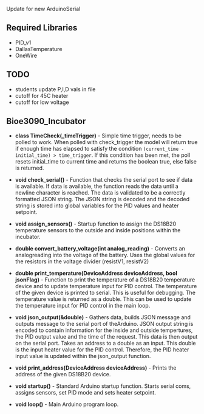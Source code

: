 

Update for new ArduinoSerial






Required Libraries
-------------------
* PID_v1
* DallasTemperature
* OneWire

TODO
-----
* students update P,I,D vals in file
* cutoff for 45C heater
* cutoff for low voltage 

Bioe3090_Incubator
------------------

* **class TimeCheck(\_timeTrigger)** - Simple time trigger, needs to be polled to work. When polled with check\_trigger the model will return true if enough time has elapsed to satisfy the condition `(current_time - initial_time) > time_trigger`. If this condition has been met, the poll resets initial_time to current time and returns the boolean true, else false is returned.

* **void check_serial()** - Function that checks the serial port to see if data is available. If data is available, the function reads the data until a newline character is reached. The data is validated to be a correctly formatted JSON string. The JSON string is decoded and the decoded string is stored into global variables for the PID values and heater setpoint.

* **void assign_sensors()** - Startup function to assign the DS18B20 temperature sensors to the outside and inside positions within the incubator.

* **double convert_battery\_voltage(int analog\_reading)** - Converts an analogreading into the voltage of the battery. Uses the global values for the resistors in the voltage divider (resistV1, resistV2)

* **double print_temperature(DeviceAddress deviceAddress, bool jsonFlag)** - Function to print the temperature of a DS18B20 temperature device and to update temperature input for PID control. The temperature of the given device is printed to serial. This is useful for debugging. The temperature value is returned as a double. This can be used to update the temperature input for PID control in the main loop.

* **void json\_output(&double)** - Gathers data, builds JSON message and outputs message to the serial port of theArduino. JSON output string is encoded to contain information for the inside and outside tempertures, the PID output value and the time of the request. This data is then output on the serial port. Takes an address to a double as an input. This double is the input heater value for the PID control. Therefore, the PID heater input value is updated within the json\_output function.

* **void print_address(DeviceAddress deviceAddress)** - Prints the address of the given DS18B20 device.

* **void startup()** - Standard Arduino startup function. Starts serial coms, assigns sensors, set PID mode and sets heater setpoint.

* **void loop()** - Main Arduino program loop. 
